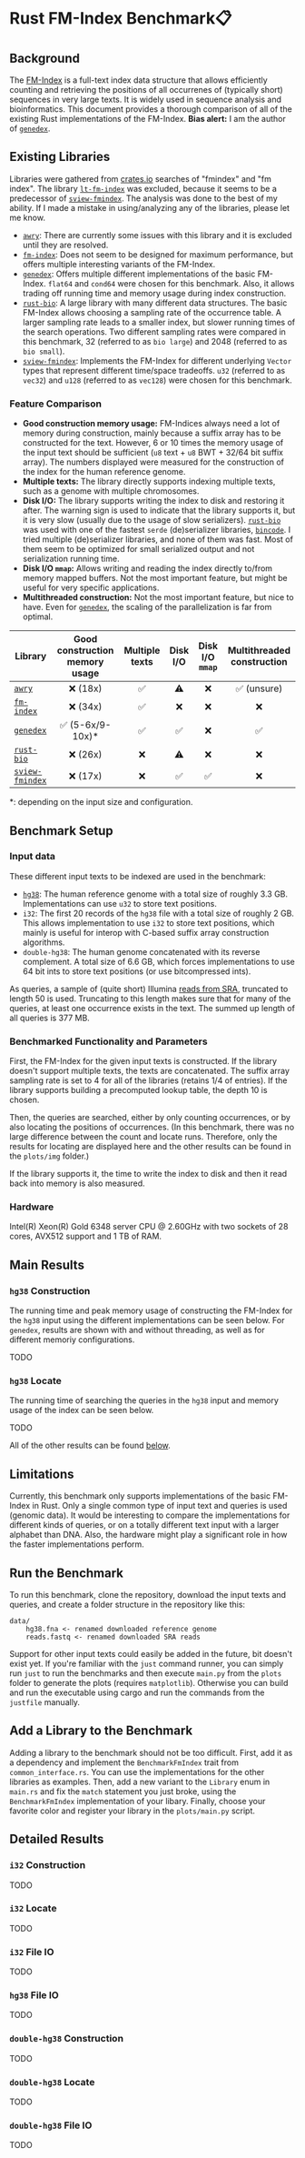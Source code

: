 # Rust FM-Index Benchmark📋

## Background

The [FM-Index] is a full-text index data structure that allows efficiently counting and retrieving the positions of all occurrenes of (typically short) sequences in very large texts. It is widely used in sequence analysis and bioinformatics. This document provides a thorough comparison of all of the existing Rust implementations of the FM-Index. **Bias alert:** I am the author of [`genedex`].

## Existing Libraries

Libraries were gathered from [crates.io](crates.io) searches of "fmindex" and "fm index". The library [`lt-fm-index`] was excluded, because it seems to be a predecessor of [`sview-fmindex`]. The analysis was done to the best of my ability. If I made a mistake in using/analyzing any of the libraries, please let me know. 

* [`awry`]\: There are currently some issues with this library and it is excluded until they are resolved.
* [`fm-index`]\: Does not seem to be designed for maximum performance, but offers multiple interesting variants of the FM-Index.
* [`genedex`]\: Offers multiple different implementations of the basic FM-Index. `flat64` and `cond64` were chosen for this benchmark. Also, it allows trading off running time and memory usage during index construction.
* [`rust-bio`]\: A large library with many different data structures. The basic FM-Index allows choosing a sampling rate of the occurrence table. A larger sampling rate leads to a smaller index, but slower running times of the search operations. Two different sampling rates were compared in this benchmark, 32 (referred to as `bio large`) and 2048 (referred to as `bio small`).
* [`sview-fmindex`]\: Implements the FM-Index for different underlying `Vector` types that represent different time/space tradeoffs. `u32` (referred to as `vec32`) and `u128` (referred to as `vec128`) were chosen for this benchmark.

### Feature Comparison

- **Good construction memory usage:** FM-Indices always need a lot of memory during construction, mainly because a suffix array has to be constructed for the text. However, 6 or 10 times the memory usage of the input text should be sufficient (`u8` text + `u8` BWT + 32/64 bit suffix array). The numbers displayed were measured for the construction of the index for the human reference genome.
- **Multiple texts:** The library directly supports indexing multiple texts, such as a genome with multiple chromosomes.
- **Disk I/O:** The library supports writing the index to disk and restoring it after. The warning sign is used to indicate that the library supports it, but it is very slow (usually due to the usage of slow serializers). [`rust-bio`] was used with one of the fastest `serde` (de)serializer libraries, [`bincode`]. I tried multiple (de)serializer libraries, and none of them was fast. Most of them seem to be optimized for small serialized output and not serialization running time.
- **Disk I/O `mmap`:** Allows writing and reading the index directly to/from memory mapped buffers. Not the most important feature, but might be useful for very specific applications.
- **Multithreaded construction:** Not the most important feature, but nice to have. Even for [`genedex`], the scaling of the parallelization is far from optimal.

| **Library** | **Good construction memory usage** | **Multiple texts** |  **Disk I/O** | **Disk I/O `mmap`** |**Multithreaded construction** | 
| ----------- | :-------------: | :-------------: | :-------------: | :-------------: |  :-------------: |
| [`awry`]          | ❌ (18x) | ✅ | ⚠️ | ❌ | ✅ (unsure) |
| [`fm-index`]      | ❌ (34x) | ✅ | ❌ | ❌ | ❌ |
| [`genedex`]       | ✅ (5-6x/9-10x)* | ✅ | ✅ | ❌ | ✅ |
| [`rust-bio`]      | ❌ (26x) | ❌  | ⚠️ | ❌ | ❌ |
| [`sview-fmindex`] | ❌ (17x) | ❌ | ✅ | ✅ | ❌ |

*: depending on the input size and configuration.

## Benchmark Setup

### Input data

These different input texts to be indexed are used in the benchmark:

* [`hg38`]: The human reference genome with a total size of roughly 3.3 GB. Implementations can use `u32` to store text positions.
* `i32`: The first 20 records of the `hg38` file with a total size of roughly 2 GB. This allows implementation to use `i32` to store text positions, which mainly is useful for interop with C-based suffix array construction algorithms.
* `double-hg38`: The human genome concatenated with its reverse complement. A total size of 6.6 GB, which forces implementations to use 64 bit ints to store text positions (or use bitcompressed ints).

As queries, a sample of (quite short) Illumina [reads from SRA], truncated to length 50 is used. Truncating to this length makes sure that for many of the queries, at least one occurrence exists in the text. The summed up length of all queries is 377 MB.

### Benchmarked Functionality and Parameters

First, the FM-Index for the given input texts is constructed. If the library doesn't support multiple texts, the texts are concatenated. The suffix array sampling rate is set to 4 for all of the libraries (retains 1/4 of entries). If the library supports building a precomputed lookup table, the depth 10 is chosen. 

Then, the queries are searched, either by only counting occurrences, or by also locating the positions of occurrences. (In this benchmark, there was no large difference between the count and locate runs. Therefore, only the results for locating are displayed here and the other results can be found in the `plots/img` folder.)

If the library supports it, the time to write the index to disk and then it read back into memory is also measured.

### Hardware

Intel(R) Xeon(R) Gold 6348 server CPU @ 2.60GHz with two sockets of 28 cores, AVX512 support and 1 TB of RAM.

## Main Results

### `hg38` Construction

The running time and peak memory usage of constructing the FM-Index for the `hg38` input using the different implementations can be seen below. For `genedex`, results are shown with and without threading, as well as for different memoriy configurations.

TODO

### `hg38` Locate

The running time of searching the queries in the `hg38` input and memory usage of the index can be seen below.

TODO

All of the other results can be found [below](#detailed-results).

## Limitations

Currently, this benchmark only supports implementations of the basic FM-Index in Rust. Only a single common type of input text and queries is used (genomic data). It would be interesting to compare the implementations for different kinds of queries, or on a totally different text input with a larger alphabet than DNA. Also, the hardware might play a significant role in how the faster implementations perform.

## Run the Benchmark

To run this benchmark, clone the repository, download the input texts and queries, and create a folder structure in the repository like this:

```
data/
    hg38.fna <- renamed downloaded reference genome
    reads.fastq <- renamed downloaded SRA reads
```

Support for other input texts could easily be added in the future, bit doesn't exist yet. If you're familiar with the `just` command runner, you can simply run `just` to run the benchmarks and then execute `main.py` from the `plots` folder to generate the plots (requires `matplotlib`). Otherwise you can build and run the executable using cargo and run the commands from the `justfile` manually.

## Add a Library to the Benchmark

Adding a library to the benchmark should not be too difficult. First, add it as a dependency and implement the `BenchmarkFmIndex` trait from `common_interface.rs`. You can use the implementations for the other libraries as examples. Then, add a new variant to the `Library` enum in `main.rs` and fix the `match` statement you just broke, using the `BenchmarkFmIndex` implementation of your libary. Finally, choose your favorite color and register your library in the `plots/main.py` script.

## Detailed Results

### `i32` Construction

TODO

### `i32` Locate

TODO

### `i32` File IO

TODO

### `hg38` File IO

TODO

### `double-hg38` Construction

TODO

### `double-hg38` Locate

TODO

### `double-hg38` File IO

TODO

[`awry`]: https://github.com/UM-Applied-Algorithms-Lab/AWRY
[`bincode`]: https://sr.ht/~stygianentity/bincode/
[`fm-index`]: https://github.com/ajalab/fm-index
[`genedex`]: https://github.com/feldroop/genedex
[`rust-bio`]: https://github.com/rust-bio/rust-bio
[`lt-fm-index`]: https://github.com/baku4/lt-fm-index/
[`sview-fmindex`]: https://github.com/baku4/sview-fmindex

[FM-Index]: https://doi.org/10.1109/SFCS.2000.892127
[`hg38`]: https://www.ncbi.nlm.nih.gov/datasets/genome/GCF_000001405.38/
[reads from SRA]: https://www.ncbi.nlm.nih.gov/sra/ERX14765811
